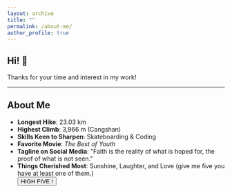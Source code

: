 ```yaml
---
layout: archive
title: ""
permalink: /about-me/
author_profile: true
---
```


## Hi! 🤗
Thanks for your time and interest in my work!

---

## About Me

<ul>
  <li class="item">
    <b>Longest Hike</b>: 23.03 km
  </li>
  <li class="item">
    <b>Highest Climb</b>: 3,966 m (Cangshan)
  </li>
  <li class="item">
    <b>Skills Keen to Sharpen</b>: Skateboarding & Coding
  </li>
  <li class="item">
    <b>Favorite Movie</b>: <i>The Best of Youth</i>
  </li>
  <li class="item">
    <b>Tagline on Social Media</b>: "Faith is the reality of what is hoped for, the proof of what is not seen."
  </li>
  <li class="item">
    <b>Things Cherished Most</b>: Sunshine, Laughter, and Love (give me five you have at least one of them.)
  </li>
  <div class="container">
    <button id="clapButton" class="btn">HIGH FIVE !</button>
    <div id="clapsContainer"></div>
</div>
</ul>

<script>
document.getElementById('clapButton').addEventListener('click', function() {
    const clapsContainer = document.getElementById('clapsContainer');
    const newClap = document.createElement('span');
    newClap.classList.add('clap');
    newClap.textContent = '+1👏';

    clapsContainer.appendChild(newClap);

    void newClap.offsetWidth;

    const buttonRect = this.getBoundingClientRect();
    const containerRect = clapsContainer.getBoundingClientRect();
    const clapRect = newClap.getBoundingClientRect();

    const offsetX = buttonRect.right - containerRect.left + 10;
    const offsetY = buttonRect.top - containerRect.top + (buttonRect.height / 2) - (clapRect.height / 2);

    newClap.style.left = `${offsetX}px`;
    newClap.style.top = `${offsetY}px`;

    setTimeout(() => {
        clapsContainer.removeChild(newClap);
    }, 2000);
});
</script>
<script src="/assets/js/about.js"></script>
<link rel="stylesheet" href="/assets/css/item.css">
<link rel="stylesheet" href="/assets/css/give-me-five.css">